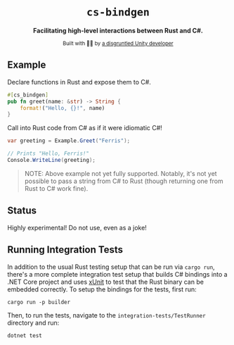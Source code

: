 <div align="center">

  <h1><code>cs-bindgen</code></h1>

  <p>
    <strong>Facilitating high-level interactions between Rust and C#.</strong>
  </p>

  <sub>Built with 🦀🔪 by <a href="https://randompoison.github.io/">a disgruntled Unity developer</a></sub>

</div>

## Example

Declare functions in Rust and expose them to C#.

```rust
#[cs_bindgen]
pub fn greet(name: &str) -> String {
    format!("Hello, {}!", name)
}
```

Call into Rust code from C# as if it were idiomatic C#!

```cs
var greeting = Example.Greet("Ferris");

// Prints "Hello, Ferris!"
Console.WriteLine(greeting);
```

> NOTE: Above example not yet fully supported. Notably, it's not yet possible to pass a string from C# to Rust (though returning one from Rust to C# work fine).

## Status

Highly experimental! Do not use, even as a joke!

## Running Integration Tests

In addition to the usual Rust testing setup that can be run via `cargo run`, there's a more complete integration test setup that builds C# bindings into a .NET Core project and uses [xUnit](https://xunit.net/) to test that the Rust binary can be embedded correctly. To setup the bindings for the tests, first run:

```
cargo run -p builder
```

Then, to run the tests, navigate to the `integration-tests/TestRunner` directory and run:

```
dotnet test
```

